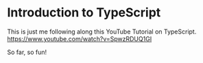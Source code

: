 # Introduction to TypeScript

This is just me following along this YouTube Tutorial on TypeScript.
https://www.youtube.com/watch?v=SpwzRDUQ1GI

So far, so fun!
